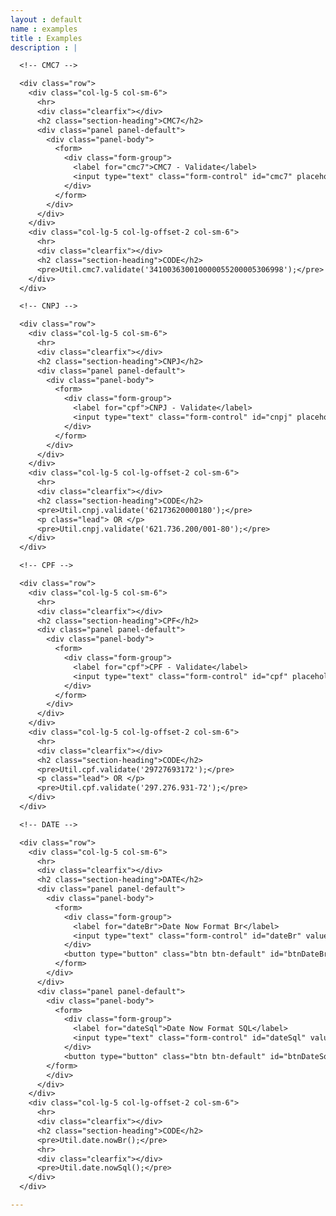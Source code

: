 ```yaml
---
layout : default
name : examples
title : Examples
description : |

  <!-- CMC7 -->

  <div class="row">
    <div class="col-lg-5 col-sm-6">
      <hr>
      <div class="clearfix"></div>
      <h2 class="section-heading">CMC7</h2>
      <div class="panel panel-default">
        <div class="panel-body">
          <form>
            <div class="form-group">
              <label for="cmc7">CMC7 - Validate</label>
              <input type="text" class="form-control" id="cmc7" placeholder="Enter CMC7" value="341003630010000055200005306998" >
            </div>
          </form>
        </div>
      </div>
    </div>
    <div class="col-lg-5 col-lg-offset-2 col-sm-6">
      <hr>
      <div class="clearfix"></div>
      <h2 class="section-heading">CODE</h2>
      <pre>Util.cmc7.validate('341003630010000055200005306998');</pre>
    </div>
  </div>

  <!-- CNPJ -->

  <div class="row">
    <div class="col-lg-5 col-sm-6">
      <hr>
      <div class="clearfix"></div>
      <h2 class="section-heading">CNPJ</h2>
      <div class="panel panel-default">
        <div class="panel-body">
          <form>
            <div class="form-group">
              <label for="cpf">CNPJ - Validate</label>
              <input type="text" class="form-control" id="cnpj" placeholder="Enter CNPJ" value="62173620000180" >
            </div>
          </form>
        </div>
      </div>
    </div>
    <div class="col-lg-5 col-lg-offset-2 col-sm-6">
      <hr>
      <div class="clearfix"></div>
      <h2 class="section-heading">CODE</h2>
      <pre>Util.cnpj.validate('62173620000180');</pre>
      <p class="lead"> OR </p>
      <pre>Util.cnpj.validate('621.736.200/001-80');</pre>
    </div>
  </div>

  <!-- CPF -->

  <div class="row">
    <div class="col-lg-5 col-sm-6">
      <hr>
      <div class="clearfix"></div>
      <h2 class="section-heading">CPF</h2>
      <div class="panel panel-default">
        <div class="panel-body">
          <form>
            <div class="form-group">
              <label for="cpf">CPF - Validate</label>
              <input type="text" class="form-control" id="cpf" placeholder="Enter CPF" value="29727693172" >
            </div>
          </form>
        </div>
      </div>
    </div>
    <div class="col-lg-5 col-lg-offset-2 col-sm-6">
      <hr>
      <div class="clearfix"></div>
      <h2 class="section-heading">CODE</h2>
      <pre>Util.cpf.validate('29727693172');</pre>
      <p class="lead"> OR </p>
      <pre>Util.cpf.validate('297.276.931-72');</pre>
    </div>
  </div>

  <!-- DATE -->

  <div class="row">
    <div class="col-lg-5 col-sm-6">
      <hr>
      <div class="clearfix"></div>
      <h2 class="section-heading">DATE</h2>
      <div class="panel panel-default">
        <div class="panel-body">
          <form>
            <div class="form-group">
              <label for="dateBr">Date Now Format Br</label>
              <input type="text" class="form-control" id="dateBr" value="" >
            </div>
            <button type="button" class="btn btn-default" id="btnDateBr" >Test</button>
          </form>
        </div>
      </div>
      <div class="panel panel-default">
        <div class="panel-body">
          <form>
            <div class="form-group">
              <label for="dateSql">Date Now Format SQL</label>
              <input type="text" class="form-control" id="dateSql" value="" >
            </div>
            <button type="button" class="btn btn-default" id="btnDateSql" >Test</button>
        </form>
        </div>
      </div>
    </div>
    <div class="col-lg-5 col-lg-offset-2 col-sm-6">
      <hr>
      <div class="clearfix"></div>
      <h2 class="section-heading">CODE</h2>
      <pre>Util.date.nowBr();</pre>
      <hr>
      <div class="clearfix"></div>
      <pre>Util.date.nowSql();</pre>
    </div>
  </div>

---
```

